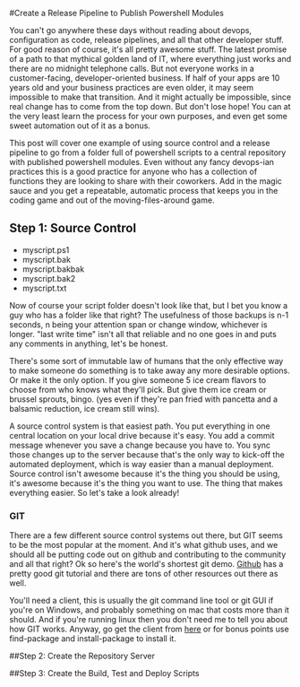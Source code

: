 #Create a Release Pipeline to Publish Powershell Modules

You can't go anywhere these days without reading about devops, configuration as code, release pipelines, and all that other developer stuff.  For good reason of course, it's all pretty awesome stuff.  The latest promise of a path to that mythical golden land of IT, where everything just works and there are no midnight telephone calls.  But not everyone works in a customer-facing, developer-oriented business.  If half of your apps are 10 years old and your business practices are even older, it may seem impossible to make that transition.  And it might actually be impossible, since real change has to come from the top down.  But don't lose hope!  You can at the very least learn the process for your own purposes, and even get some sweet automation out of it as a bonus.

This post will cover one example of using source control and a release pipeline to go from a folder full of powershell scripts to a central repository with published powershell modules.  Even without any fancy devops-ian practices this is a good practice for anyone who has a collection of functions they are looking to share with their coworkers.  Add in the magic sauce and you get a repeatable, automatic process that keeps you in the coding game and out of the moving-files-around game.

## Step 1: Source Control

* myscript.ps1
* myscript.bak
* myscript.bakbak
* myscript.bak2
* myscript.txt

Now of course your script folder doesn't look like that, but I bet you know a guy who has a folder like that right?  The usefulness of those backups is n-1 seconds, n being your attention span or change window, whichever is longer.  "last write time" isn't all that reliable and no one goes in and puts any comments in anything, let's be honest.

There's some sort of immutable law of humans that the only effective way to make someone do something is to take away any more desirable options.  Or make it the only option.  If you give someone 5 ice cream flavors to choose from who knows what they'll pick.  But give them ice cream or brussel sprouts, bingo. (yes even if they're pan fried with pancetta and a balsamic reduction, ice cream still wins).

A source control system is that easiest path.  You put everything in one central location on your local drive because it's easy.  You add a commit message whenever you save a change because you have to.  You sync those changes up to the server because that's the only way to kick-off the automated deployment, which is way easier than a manual deployment.  Source control isn't awesome because it's the thing you should be using, it's awesome because it's the thing you want to use.  The thing that makes everything easier.  So let's take a look already!

### GIT

There are a few different source control systems out there, but GIT seems to be the most popular at the moment.  And it's what github uses, and we should all be putting code out on github and contributing to the community and all that right?  Ok so here's the world's shortest git demo.  [Github](https://try.github.io) has a pretty good git tutorial and there are tons of other resources out there as well.

You'll need a client, this is usually the git command line tool or git GUI if you're on Windows, and probably something on mac that costs more than it should.  And if you're running linux then you don't need me to tell you about how GIT works.  Anyway, go get the client from [here](https://git-scm.com/downloads) or for bonus points use find-package and install-package to install it.


##Step 2: Create the Repository Server

##Step 3: Create the Build, Test and Deploy Scripts
